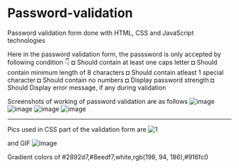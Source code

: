 # Password-validation
Password validation form done with HTML, CSS and JavaScript technologies

Here in the password validation form, the passsword is only accepted by following condition 👇
◘ Should contain at least one caps letter
◘ Should contain minimum length of 8 characters 
◘ Should contain atleast 1 special character
◘ Should contain no numbers
◘ Display password strength
◘ Should Display error message, if any during validation


Screenshots of working of password validation are as follows
![image](https://user-images.githubusercontent.com/80317188/173224248-289bc74c-6975-4c08-9290-26548a6b6faa.png)
![image](https://user-images.githubusercontent.com/80317188/173224316-6bd74011-a751-45ae-a94e-051995e11f5b.png)
![image](https://user-images.githubusercontent.com/80317188/173224266-182f6fbb-41d9-4228-b397-afc132f81036.png)
![image](https://user-images.githubusercontent.com/80317188/173224295-2efacfdc-e488-4971-bd64-b28e22597b86.png)

--------------------------------------------------------------------------------------------

Pics used in CSS part of the validation form are
![1](https://user-images.githubusercontent.com/80317188/173223722-dc37d1ce-0aa7-4bf7-a5b2-9aa0f88f88cd.png)


and GIF
![image](https://user-images.githubusercontent.com/80317188/173223821-df643df5-fc87-42f3-9482-e158a0a6bfff.png)


Gradient colors of #2892d7,#8eedf7,white,rgb(198, 94, 186),#916fc0

